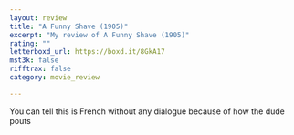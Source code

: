```yaml
---
layout: review
title: "A Funny Shave (1905)"
excerpt: "My review of A Funny Shave (1905)"
rating: ""
letterboxd_url: https://boxd.it/8GkA17
mst3k: false
rifftrax: false
category: movie_review

---
```


You can tell this is French without any dialogue because of how the dude pouts